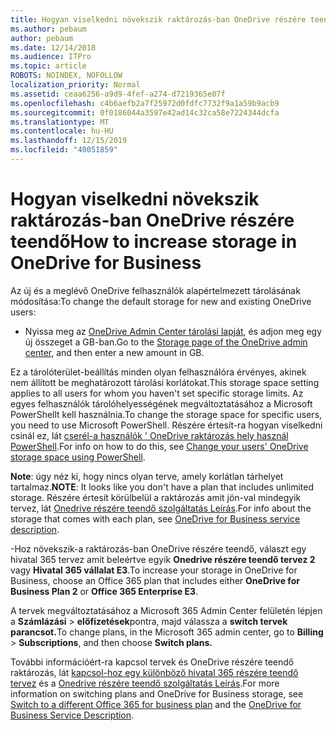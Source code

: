 ```yaml
---
title: Hogyan viselkedni növekszik raktározás-ban OneDrive részére teendő
ms.author: pebaum
author: pebaum
ms.date: 12/14/2018
ms.audience: ITPro
ms.topic: article
ROBOTS: NOINDEX, NOFOLLOW
localization_priority: Normal
ms.assetid: ceaa6256-a9d9-4fef-a274-d7219365e07f
ms.openlocfilehash: c4b6aefb2a7f25972d0fdfc7732f9a1a59b9acb9
ms.sourcegitcommit: 0f0186044a3597e42ad14c32ca58e7224344dcfa
ms.translationtype: MT
ms.contentlocale: hu-HU
ms.lasthandoff: 12/15/2019
ms.locfileid: "40051859"
---
```

# <a name="how-to-increase-storage-in-onedrive-for-business"></a><span data-ttu-id="91bbd-102">Hogyan viselkedni növekszik raktározás-ban OneDrive részére teendő</span><span class="sxs-lookup"><span data-stu-id="91bbd-102">How to increase storage in OneDrive for Business</span></span>

<span data-ttu-id="91bbd-103">Az új és a meglévő OneDrive felhasználók alapértelmezett tárolásának módosítása:</span><span class="sxs-lookup"><span data-stu-id="91bbd-103">To change the default storage for new and existing OneDrive users:</span></span>
  
- <span data-ttu-id="91bbd-104">Nyissa meg az [OneDrive Admin Center tárolási lapját](https://admin.onedrive.com/?v=StorageSettings), és adjon meg egy új összeget a GB-ban.</span><span class="sxs-lookup"><span data-stu-id="91bbd-104">Go to the [Storage page of the OneDrive admin center](https://admin.onedrive.com/?v=StorageSettings), and then enter a new amount in GB.</span></span>
    
<span data-ttu-id="91bbd-105">Ez a tárolóterület-beállítás minden olyan felhasználóra érvényes, akinek nem állított be meghatározott tárolási korlátokat.</span><span class="sxs-lookup"><span data-stu-id="91bbd-105">This storage space setting applies to all users for whom you haven't set specific storage limits.</span></span> <span data-ttu-id="91bbd-106">Az egyes felhasználók tárolóhelyességének megváltoztatásához a Microsoft PowerShellt kell használnia.</span><span class="sxs-lookup"><span data-stu-id="91bbd-106">To change the storage space for specific users, you need to use Microsoft PowerShell.</span></span> <span data-ttu-id="91bbd-107">Részére értesít-ra hogyan viselkedni csinál ez, lát [cserél-a használók ' OneDrive raktározás hely használ PowerShell](https://go.microsoft.com/fwlink/?linkid=866402).</span><span class="sxs-lookup"><span data-stu-id="91bbd-107">For info on how to do this, see [Change your users' OneDrive storage space using PowerShell](https://go.microsoft.com/fwlink/?linkid=866402).</span></span> 
  
 <span data-ttu-id="91bbd-108">**Note**: úgy néz ki, hogy nincs olyan terve, amely korlátlan tárhelyet tartalmaz.</span><span class="sxs-lookup"><span data-stu-id="91bbd-108">**NOTE**: It looks like you don't have a plan that includes unlimited storage.</span></span> <span data-ttu-id="91bbd-109">Részére értesít körülbelül a raktározás amit jön-val mindegyik tervez, lát [Onedrive részére teendő szolgáltatás Leírás](https://go.microsoft.com/fwlink/p/?LinkID=826071).</span><span class="sxs-lookup"><span data-stu-id="91bbd-109">For info about the storage that comes with each plan, see [OneDrive for Business service description](https://go.microsoft.com/fwlink/p/?LinkID=826071).</span></span>
  
<span data-ttu-id="91bbd-110">-Hoz növekszik-a raktározás-ban OneDrive részére teendő, választ egy hivatal 365 tervez amit beleértve egyik **Onedrive részére teendő tervez 2** vagy **Hivatal 365 vállalat E3**.</span><span class="sxs-lookup"><span data-stu-id="91bbd-110">To increase your storage in OneDrive for Business, choose an Office 365 plan that includes either **OneDrive for Business Plan 2** or **Office 365 Enterprise E3**.</span></span> 
  
<span data-ttu-id="91bbd-111">A tervek megváltoztatásához a Microsoft 365 Admin Center felületén lépjen a **Számlázási** \> **előfizetések**pontra, majd válassza a **switch tervek parancsot.**</span><span class="sxs-lookup"><span data-stu-id="91bbd-111">To change plans, in the Microsoft 365 admin center, go to **Billing** \> **Subscriptions**, and then choose **Switch plans.**</span></span>
  
<span data-ttu-id="91bbd-112">További információért-ra kapcsol tervek és OneDrive részére teendő raktározás, lát [kapcsol-hoz egy különböző hivatal 365 részére teendő tervez](https://go.microsoft.com/fwlink/?LinkId=2031117) és a [Onedrive részére teendő szolgáltatás Leírás](https://go.microsoft.com/fwlink/?LinkId-2031122).</span><span class="sxs-lookup"><span data-stu-id="91bbd-112">For more information on switching plans and OneDrive for Business storage, see [Switch to a different Office 365 for business plan](https://go.microsoft.com/fwlink/?LinkId=2031117) and the [OneDrive for Business Service Description](https://go.microsoft.com/fwlink/?LinkId-2031122).</span></span>
  

